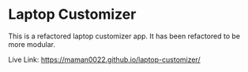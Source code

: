 # Laptop Customizer

This is a refactored laptop customizer app. It has been refactored to be more modular.

Live Link:
https://maman0022.github.io/laptop-customizer/
